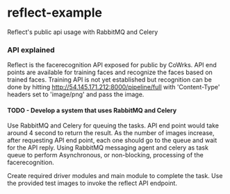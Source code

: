 # reflect-example
Reflect's public api usage with RabbitMQ and Celery


### API explained
Reflect is the facerecognition API exposed for public by CoWrks. API end points are available for training faces and recognize the faces based on trained faces. Training API is not yet established but recognition can be done by hitting http://54.145.171.212:8000/pipeline/full with 'Content-Type' headers set to 'image/png' and pass the image.


#### TODO - Develop a system that uses RabbitMQ and Celery
Use RabbitMQ and Celery for queuing the tasks. API end point would take around 4 second to return the result. As the number of images increase, after requesting API end point, each one should go to the queue and wait for the API reply. Using RabbitMQ messaging agent and celery as task queue to perform Asynchronous, or non-blocking, processing of the facerecognition.

Create required driver modules and main module to complete the task. Use the provided test images to invoke the reflect API endpoint.
